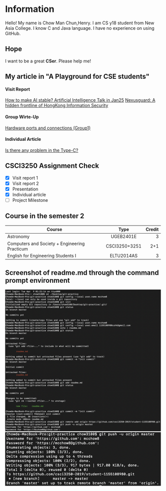 # Information
Hello! My name is Chow Man Chun,Henry. I am CS y18 student from New Asia College. I know C and Java language. I have no experience on using GitHub.

## Hope
I want to be a great **CSer**. Please help me!

## My article in "A Playground for CSE students"
#### Visit Report
[How to make AI stable? Artificial Intelligence Talk in Jan25](http://course.cse.cuhk.edu.hk/~csci3250/how-to-make-ai-stable-artificial-intelligence-talk-in-jan25/)
[Nexusguard: A hidden frontline of HongKong Information Security](http://course.cse.cuhk.edu.hk/~csci3250/nexusguard-a-hidden-frontline-of-hongkong-information-security/)

#### Group Wirte-Up
[Hardware ports and connections (Group1)](http://course.cse.cuhk.edu.hk/~csci3250/hardware-ports-and-connections-group1/)

#### Individual Article
[Is there any problem in the Type-C?](http://course.cse.cuhk.edu.hk/~csci3250/is-there-any-problem-in-the-type-c/)

## CSCI3250 Assignment Check
- [x] Visit report 1
- [x] Visit report 2
- [x] Presentation
- [x] Individual article
- [ ] Project Milestone

## Course in the semester 2
| Course        | Type           | Credit  |
| ------------- |:-------------:| -----:|
| Astronomy     | UGEB2401E | 3 |
| Computers and Society + Engineering Practicum      | CSCI3250+3251      |   2+1 |
| English for Engineering Students I  | ELTU2014AS     |    3|


## Screenshot of readme.md through the command prompt environment
![img1](/img1.png)
![img2](/img2.png)
